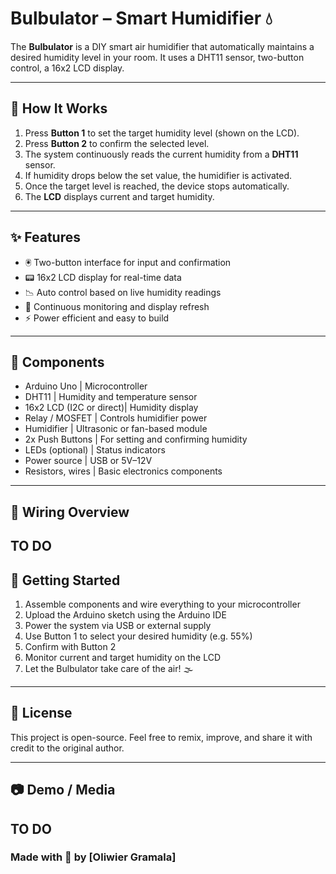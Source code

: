 # Bulbulator – Smart Humidifier 💧

The **Bulbulator** is a DIY smart air humidifier that automatically maintains a desired humidity level in your room. It uses a DHT11 sensor, two-button control, a 16x2 LCD display.

---

## 🔧 How It Works

1. Press **Button 1** to set the target humidity level (shown on the LCD).
2. Press **Button 2** to confirm the selected level.
3. The system continuously reads the current humidity from a **DHT11** sensor.
4. If humidity drops below the set value, the humidifier is activated.
5. Once the target level is reached, the device stops automatically.
6. The **LCD** displays current and target humidity.

---

## ✨ Features

- 🖲️ Two-button interface for input and confirmation
- 📟 16x2 LCD display for real-time data
- 📉 Auto control based on live humidity readings
- 🔁 Continuous monitoring and display refresh
- ⚡ Power efficient and easy to build
---

## 🧰 Components
 - Arduino Uno             | Microcontroller                         
 - DHT11                   | Humidity and temperature sensor         
 - 16x2 LCD (I2C or direct)| Humidity display                        
 - Relay / MOSFET          | Controls humidifier power
 - Humidifier              | Ultrasonic or fan-based module
 - 2x Push Buttons         | For setting and confirming humidity
 - LEDs (optional)         | Status indicators 
 - Power source            | USB or 5V–12V               
 - Resistors, wires        | Basic electronics components
---

## 🔌 Wiring Overview

 TO DO
---

## 🚀 Getting Started

1. Assemble components and wire everything to your microcontroller
2. Upload the Arduino sketch using the Arduino IDE
3. Power the system via USB or external supply
4. Use Button 1 to select your desired humidity (e.g. 55%)
5. Confirm with Button 2
6. Monitor current and target humidity on the LCD
7. Let the Bulbulator take care of the air! 🌫️

---

## 📄 License

This project is open-source. Feel free to remix, improve, and share it with credit to the original author.

---

## 📷 Demo / Media

TO DO
---

### Made with 💙 by [Oliwier Gramala]
